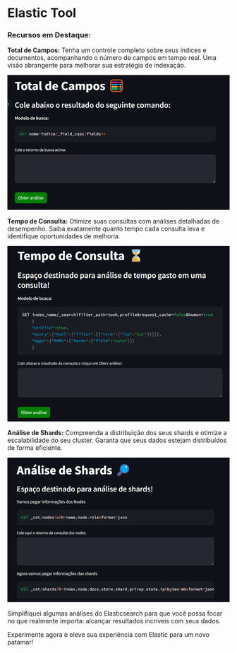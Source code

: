 # Elastic Tool

### Recursos em Destaque:

**Total de Campos:** Tenha um controle completo sobre seus índices e documentos, acompanhando o número de campos em tempo real. Uma visão abrangente para melhorar sua estratégia de indexação.

![Alt text](imagens/image-0.png)

**Tempo de Consulta:** Otimize suas consultas com análises detalhadas de desempenho. Saiba exatamente quanto tempo cada consulta leva e identifique oportunidades de melhoria.

![Alt text](imagens/image-1.png)

**Análise de Shards:** Compreenda a distribuição dos seus shards e otimize a escalabilidade do seu cluster. Garanta que seus dados estejam distribuídos de forma eficiente.

![Alt text](imagens/image-2.png)

Simplifiquei algumas análises do Elasticsearch para que você possa focar no que realmente importa: alcançar resultados incríveis com seus dados.

Experimente agora e eleve sua experiência com Elastic para um novo patamar!